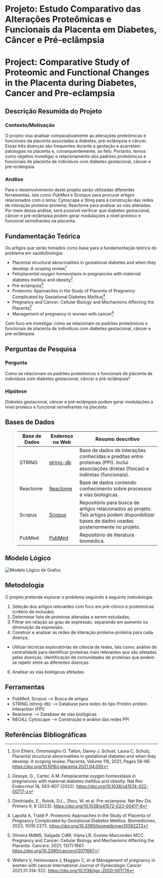 # Projeto: Estudo Comparativo das Alterações Proteômicas e Funcionais da Placenta em Diabetes, Câncer e Pré-eclâmpsia
# Project: Comparative Study of Proteomic and Functional Changes in the Placenta during Diabetes, Cancer and Pre-eclampsia

## Descrição Resumida do Projeto
### Contexto/Motivação
O projeto visa analisar comparativamente as alterações proteômicas e funcionais da placenta associadas à diabetes, pré-eclâmpsia e câncer. Essas três doenças são frequentes durante a gestação e acarretam patologias na placenta e, consequentemente, ao feto. Portanto, temos como objetivo investigar o relacionamento dos padrões proteômicos e funcionais de placenta de indivíduos com diabetes gestacional, câncer e pré-eclâmpsia.

### Análise
Para o desenvolvimento deste projeto serão utilizadas diferentes ferramentas, tais como PubMed e Scorpus para procurar artigos relacionados com o tema; Cytoscape e Sting para a construção das redes de interação proteína-proteína; Reactome para analisar as vias alteradas. Por meio dessa análise, será possível verificar que diabetes gestacional, câncer e pré-eclâmpsia podem gerar modulações a nível proteico e funcional semelhantes na placenta.

## Fundamentação Teórica
Os artigos que serão tomados como base para a fundamentação teórica do problema em saúde/biologia:
* Placental structural abnormalities in gestational diabetes and when they develop: A scoping review[^1]
* Fetoplacental oxygen homeostasis in pregnancies with maternal diabetes mellitus and obesity[^2]
* Pre-eclampsia[^3]
* Proteomic Approaches in the Study of Placenta of Pregnancy Complicated by Gestational Diabetes Mellitus[^4]
* Pregnancy and Cancer: Cellular Biology and Mechanisms Affecting the Placenta[^5]
* Management of pregnancy in women with cancer[^6]

Com foco em investigar como se relacionam os padrões proteômicos e funcionais de placenta de indivíduos com diabetes gestacional, câncer e pré-eclâmpsia.

## Perguntas de Pesquisa
### Pergunta
Como se relacionam os padrões proteômicos e funcionais de placenta de indivíduos com diabetes gestacional, câncer e pré-eclâmpsia?  
### Hipótese
Diabetes gestacional, câncer e pré-eclâmpsia podem gerar modulações a nível proteico e funcional semelhantes na placenta.

## Bases de Dados

> Base de Dados | Endereço na Web | Resumo descritivo
> ----- | ----- | -----
> STRING |[string-db](https://string-db.org/) | Base de dados de interações conhecidas e preditas entre proteínas (PPI). Inclui associações diretas (físicas) e indiretas (funcionais).
> Reactome | [Reactome](https://reactome.org/) | Base de dados contendo conhecimento sobre processos e vias biológicas.
> Scopus | [Scopus](https://www.scopus.com/home.uri) | Repositório para busca de artigos relacionados ao projeto. Tais artigos podem disponibilizar bases de dados usadas posteriormente no projeto.
> PubMed | [PubMed](https://pubmed.ncbi.nlm.nih.gov/) | Repositório de literatura biomédica.

## Modelo Lógico
![Modelo Lógico de Grafos](assets/images/modelo-logico-grafos.png)

## Metodologia
O projeto pretende explorar o problema seguindo a seguinte metodologia:
1. Seleção dos artigos relevantes com foco em pré-clínico e proteômicas (critério de inclusão);
2. Determinar lista de proteínas alteradas a serem estudadas;
3. Filtrar em relação ao grau de expressão, separando em aumento ou diminuição da expressão;
4. Construir e analisar as redes de interação proteína-proteína para cada doença;
* Utilizar técnicas exploratórias de ciência de redes, tais como: análise de centralidade para identificar proteínas mais relevantes que são afetadas pelas doenças; identificação de comunidades de proteínas que podem se repetir entre as diferentes doenças.
6. Analisar as vias biológicas afetadas.

## Ferramentas
* PubMed, Scopus --> Busca de artigos
* STRING (string-db) --> Database para redes do tipo Protein-protein Interaction (PPI)
* Reactome --> Database de vias biológicas
* NEO4J, Cytoscape --> Construção e análise das redes PPI

## Referências Bibliográficas

[^1]: Erin Ehlers, Omonseigho O. Talton, Danny J. Schust, Laura C. Schulz,
Placental structural abnormalities in gestational diabetes and when they develop: A scoping review. Placenta, Volume 116, 2021, Pages 58-66. https://doi.org/10.1016/j.placenta.2021.04.005
[^2]: Desoye, G., Carter, A.M. Fetoplacental oxygen homeostasis in pregnancies with maternal diabetes mellitus and obesity. Nat Rev Endocrinol 18, 593–607 (2022). https://doi.org/10.1038/s41574-022-00717-z
[^3]: Dimitriadis, E., Rolnik, D.L., Zhou, W. et al. Pre-eclampsia. Nat Rev Dis Primers 9, 8 (2023). https://doi.org/10.1038/s41572-023-00417-6
[^4]:Lapolla A, Traldi P. Proteomic Approaches in the Study of Placenta of Pregnancy Complicated by Gestational Diabetes Mellitus. Biomedicines. 2022; 10(9):2272. https://doi.org/10.3390/biomedicines10092272
[^5]:Oliveira MdMS, Salgado CdM, Viana LR, Gomes-Marcondes MCC. Pregnancy and Cancer: Cellular Biology and Mechanisms Affecting the Placenta. Cancers. 2021; 13(7):1667. https://doi.org/10.3390/cancers13071667
[^6]: Wolters V, Heimovaara J, Maggen C, et al Management of pregnancy in women with cancer International Journal of Gynecologic Cancer 2021;31:314-322. https://doi.org/10.1136/ijgc-2020-001776
